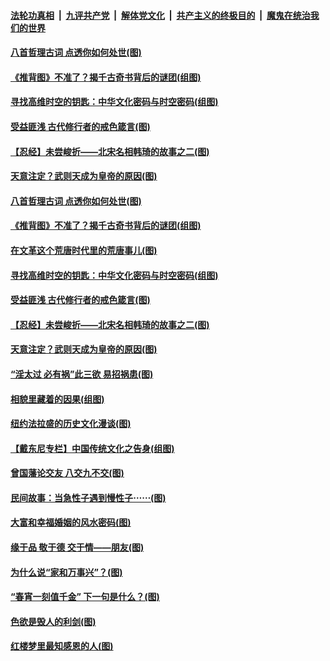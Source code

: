 

####  [法轮功真相](../../../../basic/blob/master/README.md?t=03230631) &nbsp;|&nbsp; [九评共产党](../../../../9ping.md/blob/master/README.md?t=03230631) &nbsp;|&nbsp; [解体党文化](../../../../jtdwh.md/blob/master/README.md?t=03230631)  &nbsp;|&nbsp; [共产主义的终极目的](../../../../gczydzjmd.md/blob/master/README.md?t=03230631) &nbsp;|&nbsp; [魔鬼在统治我们的世界](../../../../mgztzwmdsj.md/blob/master/README.md?t=03230631) 

#### [八首哲理古词 点透你如何处世(图)](../pages/p7/965760.md?t=03230631) 

#### [《推背图》不准了？揭千古奇书背后的谜团(组图)](../pages/p7/966271.md?t=03230631) 

#### [寻找高维时空的钥匙：中华文化密码与时空密码(组图)](../pages/p7/966261.md?t=03230631) 

#### [受益匪浅 古代修行者的戒色箴言(图)](../pages/p7/966228.md?t=03230631) 

#### [【忍经】未尝峻折——北宋名相韩琦的故事之二(图)](../pages/p7/965939.md?t=03230631) 

#### [天意注定？武则天成为皇帝的原因(图)](../pages/p7/966140.md?t=03230631) 

#### [八首哲理古词 点透你如何处世(图)](../pages/p7/965760.md?t=03230631) 

#### [《推背图》不准了？揭千古奇书背后的谜团(组图)](../pages/p7/966271.md?t=03230631) 

#### [在文革这个荒唐时代里的荒唐事儿(图)](../pages/p7/966149.md?t=03230631) 

#### [寻找高维时空的钥匙：中华文化密码与时空密码(组图)](../pages/p7/966261.md?t=03230631) 

#### [受益匪浅 古代修行者的戒色箴言(图)](../pages/p7/966228.md?t=03230631) 

#### [【忍经】未尝峻折——北宋名相韩琦的故事之二(图)](../pages/p7/965939.md?t=03230631) 

#### [天意注定？武则天成为皇帝的原因(图)](../pages/p7/966140.md?t=03230631) 

#### [“淫太过 必有祸”此三欲 易招祸患(图)](../pages/p7/966025.md?t=03230631) 

#### [相貌里藏着的因果(组图)](../pages/p7/964802.md?t=03230631) 

#### [纽约法拉盛的历史文化漫谈(图)](../pages/p7/965751.md?t=03230631) 

#### [【戴东尼专栏】中国传统文化之告身(组图)](../pages/p7/959947.md?t=03230631) 


#### [曾国藩论交友 八交九不交(图)](../pages/p7/965970.md?t=03230631) 

#### [民间故事：当急性子遇到慢性子⋯⋯(图)](../pages/p7/965462.md?t=03230631) 

#### [大富和幸福婚姻的风水密码(图)](../pages/p7/961770.md?t=03230631) 

#### [缘于品 敬于德 交于情——朋友(图)](../pages/p7/965027.md?t=03230631) 

#### [为什么说“家和万事兴”？(图)](../pages/p7/965933.md?t=03230631) 

#### [“春宵一刻值千金” 下一句是什么？(图)](../pages/p7/965868.md?t=03230631) 

#### [色欲是毁人的利剑(图)](../pages/p7/956980.md?t=03230631) 

#### [红楼梦里最知感恩的人(图)](../pages/p7/965406.md?t=03230631) 

